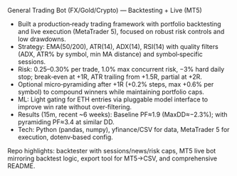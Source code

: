 General Trading Bot (FX/Gold/Crypto) — Backtesting + Live (MT5)

- Built a production‑ready trading framework with portfolio backtesting and live execution (MetaTrader 5), focused on robust risk controls and low drawdowns.
- Strategy: EMA(50/200), ATR(14), ADX(14), RSI(14) with quality filters (ADX, ATR% by symbol, min MA distance) and symbol‑specific sessions.
- Risk: 0.25–0.30% per trade, 1.0% max concurrent risk, −3% hard daily stop; break‑even at +1R, ATR trailing from +1.5R, partial at +2R.
- Optional micro‑pyramiding after +1R (+0.2% steps, max +0.6% per symbol) to compound winners while maintaining portfolio caps.
- ML: Light gating for ETH entries via pluggable model interface to improve win rate without over‑filtering.
- Results (15m, recent ~6 weeks): Baseline PF≈1.9 (MaxDD≈−2.3%); with pyramiding PF≈3.4 at similar DD.
- Tech: Python (pandas, numpy), yfinance/CSV for data, MetaTrader 5 for execution, dotenv‑based config.

Repo highlights: backtester with sessions/news/risk caps, MT5 live bot mirroring backtest logic, export tool for MT5→CSV, and comprehensive README.
